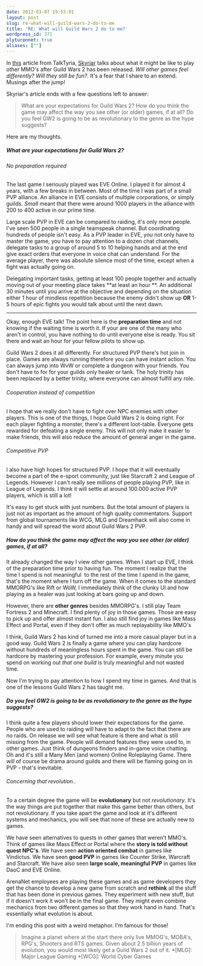 ```yaml
---
date: 2012-03-07 19:53:01
layout: post
slug: re-what-will-guild-wars-2-do-to-me
title: 'RE: What will Guild Wars 2 do to me?'
wordpress_id: 371
plyturonnet: true
aliases: [""]
---
```


In [this](http://www.talktyria.net/2012/03/06/what-will-guild-wars-2-do-to-me/) article from TalkTyria, [Skyriar](http://www.talktyria.net/author/sykriar/) talks about what it might be like to play other MMO's after Guild Wars 2 has been released. _Will other games feel differently? Will they still be fun?_. It's a fear that I share to an extend. Musings after the jump! 

Skyriar's article ends with a few questions left to answer:


> What are your expectations for Guild Wars 2? How do you think the game may affect the way you see other (or older) games, if at all? Do you feel GW2 is going to be as revolutionary to the genre as the hype suggests?


Here are my thoughts.

<!--![](http://plyturon.net/wp-content/uploads/2012/03/blog_article_banner3.png)-->



##### What are your expectations for Guild Wars 2?




###### No preparation required


The last game I seriously played was EVE Online. I played it for almost 4 years, with a few breaks in between. Most of the time I was part of a small PVP alliance. An alliance in EVE consists of multiple corporations, or simply guilds. _Small_ meant that there were around 1000 players in the alliance with 200 to 400 active in our prime time.

Large scale PVP in EVE can be compared to raiding, it's only more people. I've seen 500 people in a single teamspeak channel. But coordinating hundreds of people isn't easy. As a PVP leader in EVE, you not only have to master the game, you have to pay attention to a dozen chat channels, delegate tasks to a group of around 5 to 10 helping hands and at the end give exact orders that everyone in voice chat can understand. For the average player, there was absolute silence most of the time, except when a fight was actually going on.

Delegating important tasks, getting at least 100 people together and actually moving out of your meeting place takes **at least an hour **. An additional 30 minutes until you arrive at the objective and depending on the situation either 1 hour of mindless repetition because the enemy didn't show up **OR** 1-5 hours of epic fights you would talk about until the next dawn.

<!--[caption id="attachment_393" align="aligncenter" width="600" caption="Farewell EVE Online"]![](http://plyturon.net/wp-content/uploads/2012/03/blog_article_banner12.png)[/caption]-->

----

Okay, enough EVE talk! The point here is the **preparation time** and not knowing if the waiting time is worth it. If your are one of the many who aren't in control, you have nothing to do until everyone else is ready. You sit there and wait an hour for your fellow pilots to show up.


Guild Wars 2 does it all differently. For structured PVP there's hot join in place. Games are always running therefore you can have instant action. You can always jump into WvW or complete a dungeon with your friends. You don't have to for for your guilds only healer or tank. The holy trinity has been replaced by a better trinity, where everyone can almost fulfill any role.


###### Cooperation instead of competition


I hope that we really don't have to fight over NPC enemies with other players. This is one of the things, I hope Guild Wars 2 is doing right. For each player fighting a monster, there's a different loot-table. Everyone gets rewarded for defeating a single enemy. This will not only make it easier to make friends, this will also reduce the amount of general anger in the game.


###### Competitive PVP


I also have high hopes for structured PVP. I hope that it will eventually become a part of the e-sport community, just like Starcraft 2 and League of Legends. However I can't really see millions of people playing PVP, like in League of Legends. I think it will settle at around 100.000 active PVP players, which is still a lot!

It's easy to get stuck with just numbers. But the total amount of players is just not as important as the amount of high quality commentators. Support from global tournaments like WCG, MLG and Dreamhack will also come in handy and will spread the word about Guild Wars 2 PVP.


##### How do you think the game may affect the way you see other (or older) games, if at all?


It already changed the way I view other games. When I start up EVE, I think of the preparation time prior to having fun. The moment I realize that the time I spend is not meaningful  to the rest of the time I spend in the game, that's the moment where I turn off the game. When it comes to the standard MMORPG's like Rift or WoW, I immediately think of the clunky UI and how playing as a healer was just looking at bars going up and down.

However, there are **other genres** besides MMORPG's. I still play Team Fortress 2 and Minecraft. I find plenty of joy in those games. Those are easy to pick up and offer almost instant fun. I also still find joy in games like Mass Effect and Portal, even if they don't offer as much replayability like MMO's

I think, Guild Wars 2 has kind of turned me into a more casual player but in a good way. Guild Wars 2 is finally a game where you can play hardcore without hundreds of meaningless hours spent in the game. You can still be hardcore by mastering your profession. For example, every minute you spend on working out _that one build_ is truly meaningful and not wasted time.

Now I'm trying to pay attention to how I spend my time in games. And that is one of the lessons Guild Wars 2 has taught me.

<!--![](http://plyturon.net/wp-content/uploads/2012/03/blog_article_banner7.png)-->


##### Do you feel GW2 is going to be as revolutionary to the genre as the hype suggests?


I think quite a few players should lower their expectations for the game. People who are used to raiding will have to adapt to the fact that there are no raids. On release we will see what feature is there and what is still missing from the game. People will demand features they were used to, in other games. Just think of dungeons finders and in-game voice chatting.
Oh and it's still a Many Men (and women) Online Roleplaying Game. There will of course be drama around guilds and there will be flaming going on in PVP - that's inevitable.


###### Concerning that revolution..


To a certain degree the game will be **evolutionary** but not _revolutionary_. It's the way things are put together that make this game better than others, but not revolutionary. If you take apart the game and look at it's different systems and mechanics, you will see that none of these are actually new to games.

We have seen alternatives to quests in other games that weren't MMO's. Think of games like Mass Effect or Portal where the **story is told without quest NPC's**. We have seen **action oriented combat** in games like Vindictus. We have seen **good PVP** in games like Counter Strike, Warcraft and Starcraft. We have also seen **large scale, meaningful PVP** in games like DaoC and EVE Online.

ArenaNet employees are playing these games and as game developers they get the chance to develop a new game from scratch and **rethink** all the stuff that has been done in previous games. They experiment with new stuff, but if it doesn't work it won't be in the final game. They might even combine mechanics from two different games so that they work hand in hand. That's essentially what evolution is about.

I'm ending this post with a weird metaphor. I'm famous for those!


> Imagine a planet where at the start there only live MMOG's, MOBA's, RPG's, Shooters and RTS games. Given about 2.5 billion years of evolution, you would most likely get a Guild Wars 2 out of it.
  *[MLG]: Major League Gaming
  *[WCG]: World Cyber Games
